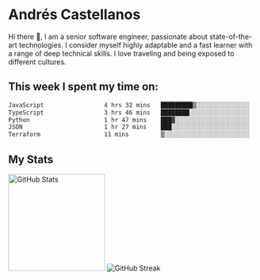 # Andrés Castellanos

Hi there 👋, I am a senior software engineer, passionate about state-of-the-art technologies. I consider myself highly adaptable and a fast learner with a range of deep technical skills. I love traveling and being exposed to different cultures.

## This week I spent my time on:

<!--START_SECTION:waka-->

```txt
JavaScript                 4 hrs 32 mins   █████████▒░░░░░░░░░░░░░░░   37.85 %
TypeScript                 3 hrs 46 mins   ████████░░░░░░░░░░░░░░░░░   31.43 %
Python                     1 hr 47 mins    ███▓░░░░░░░░░░░░░░░░░░░░░   14.92 %
JSON                       1 hr 27 mins    ███░░░░░░░░░░░░░░░░░░░░░░   12.14 %
Terraform                  11 mins         ▒░░░░░░░░░░░░░░░░░░░░░░░░   01.65 %
```

<!--END_SECTION:waka-->

## My Stats

<img height="195" src="https://github-readme-stats.vercel.app/api?username=andrescv&show_icons=true&theme=onedark&hide_border=true&card_width=495" alt="GitHub Stats" />

<img src="https://streak-stats.demolab.com?user=andrescv&theme=one-dark-pro&hide_border=true" alt="GitHub Streak" />
